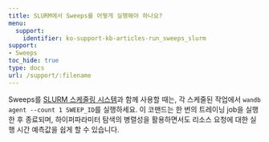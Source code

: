 ```yaml
---
title: SLURM에서 Sweeps를 어떻게 실행해야 하나요?
menu:
  support:
    identifier: ko-support-kb-articles-run_sweeps_slurm
support:
- Sweeps
toc_hide: true
type: docs
url: /support/:filename
---
```


Sweeps를 [SLURM 스케줄링 시스템](https://slurm.schedmd.com/documentation.html)과 함께 사용할 때는, 각 스케줄된 작업에서 `wandb agent --count 1 SWEEP_ID`를 실행하세요. 이 코맨드는 한 번의 트레이닝 job을 실행한 후 종료되며, 하이퍼파라미터 탐색의 병렬성을 활용하면서도 리소스 요청에 대한 실행 시간 예측값을 쉽게 할 수 있습니다.